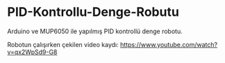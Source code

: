 # PID-Kontrollu-Denge-Robutu
Arduino ve MUP6050 ile yapılmış PID kontrollü denge robotu.

Robotun çalışırken çekilen video kaydı: https://www.youtube.com/watch?v=qx2WpSd9-G8
